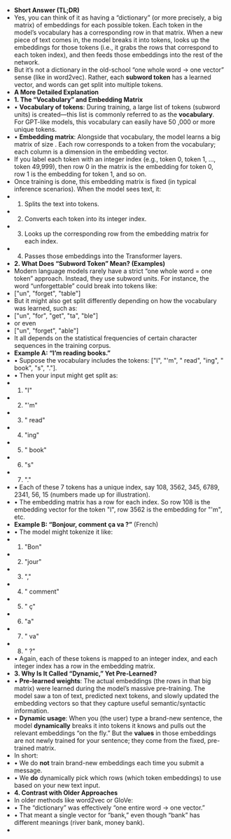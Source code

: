 - **Short Answer (TL;DR)**
- Yes, you can think of it as having a “dictionary” (or more precisely, a big matrix) of embeddings for each possible token. Each token in the model’s vocabulary has a corresponding row in that matrix. When a new piece of text comes in, the model breaks it into tokens, looks up the embeddings for those tokens (i.e., it grabs the rows that correspond to each token index), and then feeds those embeddings into the rest of the network.
- But it’s not a dictionary in the old-school “one whole word → one vector” sense (like in word2vec). Rather, each __subword token__ has a learned vector, and words can get split into multiple tokens.
- **A More Detailed Explanation**
- **1. The “Vocabulary” and Embedding Matrix**
- • **Vocabulary of tokens**: During training, a large list of tokens (subword units) is created—this list is commonly referred to as the __vocabulary__. For GPT-like models, this vocabulary can easily have 50 ,000 or more unique tokens.
- • **Embedding matrix**: Alongside that vocabulary, the model learns a big matrix of size . Each row corresponds to a token from the vocabulary; each column is a dimension in the embedding vector.
- If you label each token with an integer index (e.g., token 0, token 1, …, token 49,999), then row 0 in the matrix is the embedding for token 0, row 1 is the embedding for token 1, and so on.
- Once training is done, this embedding matrix is fixed (in typical inference scenarios). When the model sees text, it:
- 1. Splits the text into tokens.
- 2. Converts each token into its integer index.
- 3. Looks up the corresponding row from the embedding matrix for each index.
- 4. Passes those embeddings into the Transformer layers.
- **2. What Does “Subword Token” Mean? (Examples)**
- Modern language models rarely have a strict “one whole word = one token” approach. Instead, they use subword units. For instance, the word “unforgettable” could break into tokens like:
- ["un", "forget", "table"]
- But it might also get split differently depending on how the vocabulary was learned, such as:
- ["un", "for", "get", "ta", "ble"]
- or even
- ["un", "forget", "able"]
- It all depends on the statistical frequencies of certain character sequences in the training corpus.
- **Example A: “I’m reading books.”**
- • Suppose the vocabulary includes the tokens: ["I", "'m", " read", "ing", " book", "s", "."].
- • Then your input might get split as:
- 1. "I"
- 2. "'m"
- 3. " read"
- 4. "ing"
- 5. " book"
- 6. "s"
- 7. "."
- • Each of these 7 tokens has a unique index, say 108, 3562, 345, 6789, 2341, 56, 15 (numbers made up for illustration).
- • The embedding matrix has a row for each index. So row 108 is the embedding vector for the token "I", row 3562 is the embedding for "'m", etc.
- **Example B: “Bonjour, comment ça va ?”** (French)
- • The model might tokenize it like:
- 1. "Bon"
- 2. "jour"
- 3. ","
- 4. " comment"
- 5. " ç"
- 6. "a"
- 7. " va"
- 8. " ?"
- • Again, each of these tokens is mapped to an integer index, and each integer index has a row in the embedding matrix.
- **3. Why Is It Called “Dynamic,” Yet Pre-Learned?**
- • **Pre-learned weights**: The actual embeddings (the rows in that big matrix) were learned during the model’s massive pre-training. The model saw a ton of text, predicted next tokens, and slowly updated the embedding vectors so that they capture useful semantic/syntactic information.
- • **Dynamic usage**: When you (the user) type a brand-new sentence, the model __dynamically__ breaks it into tokens it knows and pulls out the relevant embeddings “on the fly.” But the __values__ in those embeddings are not newly trained for your sentence; they come from the fixed, pre-trained matrix.
- In short:
- • We do __not__ train brand-new embeddings each time you submit a message.
- • We __do__ dynamically pick which rows (which token embeddings) to use based on your new text input.
- **4. Contrast with Older Approaches**
- In older methods like word2vec or GloVe:
- • The “dictionary” was effectively “one entire word → one vector.”
- • That meant a single vector for “bank,” even though “bank” has different meanings (river bank, money bank).
-